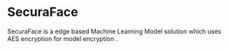 # SecuraFace
SecuraFace is a edge based Machine Learning Model solution which uses AES encryption for model encryption .
